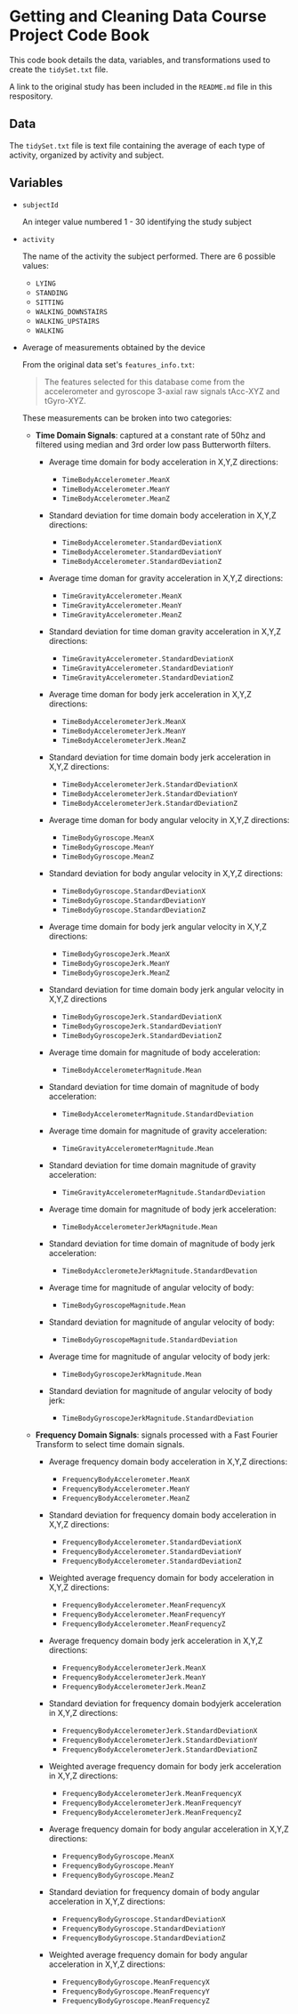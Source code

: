 # Getting and Cleaning Data Course Project Code Book

This code book details the data, variables, and transformations used to create the `tidySet.txt` file.

A link to the original study has been included in the `README.md` file in this respository.

## Data
The `tidySet.txt` file is text file containing the average of each type of activity, organized by activity and subject.

## Variables
* `subjectId`
  
  An integer value numbered 1 - 30 identifying the study subject
 
* `activity`
  
  The name of the activity the subject performed.  There are 6 possible values:
  * `LYING`
  * `STANDING`
  * `SITTING`
  * `WALKING_DOWNSTAIRS`
  * `WALKING_UPSTAIRS`
  * `WALKING`
  
* Average of measurements obtained by the device

  From the original data set's `features_info.txt`:
  >The features selected for this database come from the accelerometer and gyroscope 3-axial raw signals tAcc-XYZ and tGyro-XYZ.

  These measurements can be broken into two categories:
  * **Time Domain Signals**:  captured at a constant rate of 50hz and filtered using median and 3rd order low pass Butterworth filters.
  
    * Average time domain for body acceleration in X,Y,Z directions:
    
      * `TimeBodyAccelerometer.MeanX`
      * `TimeBodyAccelerometer.MeanY`
      * `TimeBodyAccelerometer.MeanZ`
      
    * Standard deviation for time domain body acceleration in X,Y,Z directions:
    
      * `TimeBodyAccelerometer.StandardDeviationX`
      * `TimeBodyAccelerometer.StandardDeviationY`
      * `TimeBodyAccelerometer.StandardDeviationZ`
      
    * Average time doman for gravity acceleration in X,Y,Z directions:
    
      * `TimeGravityAccelerometer.MeanX`
      * `TimeGravityAccelerometer.MeanY`
      * `TimeGravityAccelerometer.MeanZ`
      
    * Standard deviation for time doman gravity acceleration in X,Y,Z directions:
    
      * `TimeGravityAccelerometer.StandardDeviationX`
      * `TimeGravityAccelerometer.StandardDeviationY`
      * `TimeGravityAccelerometer.StandardDeviationZ`
    
    * Average time doman for body jerk acceleration in X,Y,Z directions:
    
      * `TimeBodyAccelerometerJerk.MeanX`
      * `TimeBodyAccelerometerJerk.MeanY`
      * `TimeBodyAccelerometerJerk.MeanZ`
      
    * Standard deviation for time domain body jerk acceleration in X,Y,Z directions:
    
      * `TimeBodyAccelerometerJerk.StandardDeviationX`
      * `TimeBodyAccelerometerJerk.StandardDeviationY`
      * `TimeBodyAccelerometerJerk.StandardDeviationZ`
    
    * Average time doman for body angular velocity in X,Y,Z directions:
    
      * `TimeBodyGyroscope.MeanX`
      * `TimeBodyGyroscope.MeanY`
      * `TimeBodyGyroscope.MeanZ`
      
    * Standard deviation for body angular velocity in X,Y,Z directions:
    
      * `TimeBodyGyroscope.StandardDeviationX`
      * `TimeBodyGyroscope.StandardDeviationY`
      * `TimeBodyGyroscope.StandardDeviationZ`
      
    * Average time domain for body jerk angular velocity in X,Y,Z directions:
    
      * `TimeBodyGyroscopeJerk.MeanX`
      * `TimeBodyGyroscopeJerk.MeanY`
      * `TimeBodyGyroscopeJerk.MeanZ`
      
    * Standard deviation for time domain body jerk angular velocity in X,Y,Z directions
      
      * `TimeBodyGyroscopeJerk.StandardDeviationX`
      * `TimeBodyGyroscopeJerk.StandardDeviationY`
      * `TimeBodyGyroscopeJerk.StandardDeviationZ`
      
    * Average time domain for magnitude of body acceleration: 
    
      * `TimeBodyAccelerometerMagnitude.Mean`
      
    * Standard deviation for time domain of magnitude of body acceleration:
    
      * `TimeBodyAccelerometerMagnitude.StandardDeviation`
      
    * Average time domain for magnitude of gravity acceleration: 
    
      * `TimeGravityAccelerometerMagnitude.Mean`
      
    * Standard deviation for time domain magnitude of gravity acceleration:
    
      * `TimeGravityAccelerometerMagnitude.StandardDeviation`
    
    * Average time domain for magnitude of body jerk acceleration:
      
      * `TimeBodyAccelerometerJerkMagnitude.Mean`
      
    * Standard deviation for time domain of magnitude of body jerk acceleration:
    
      * `TimeBodyAcclerometeJerkMagnitude.StandardDevation`
      
    * Average time for magnitude of angular velocity of body:
    
      * `TimeBodyGyroscopeMagnitude.Mean`
      
    * Standard deviation for magnitude of angular velocity of body:
    
      * `TimeBodyGyroscopeMagnitude.StandardDeviation`
      
    * Average time for magnitude of angular velocity of body jerk:
    
      * `TimeBodyGyroscopeJerkMagnitude.Mean`
      
    * Standard deviation for magnitude of angular velocity of body jerk:
    
      * `TimeBodyGyroscopeJerkMagnitude.StandardDeviation`
    
    
  * **Frequency Domain Signals**: signals processed with a Fast Fourier Transform to select time domain signals.
    
    * Average frequency domain body acceleration in X,Y,Z directions:
      
      * `FrequencyBodyAccelerometer.MeanX`
      * `FrequencyBodyAccelerometer.MeanY`
      * `FrequencyBodyAccelerometer.MeanZ`
      
    * Standard deviation for frequency domain body acceleration in X,Y,Z directions:
    
      * `FrequencyBodyAccelerometer.StandardDeviationX`
      * `FrequencyBodyAccelerometer.StandardDeviationY`
      * `FrequencyBodyAccelerometer.StandardDeviationZ`
      
    * Weighted average frequency domain for body acceleration in X,Y,Z directions:
    
      * `FrequencyBodyAccelerometer.MeanFrequencyX`
      * `FrequencyBodyAccelerometer.MeanFrequencyY`
      * `FrequencyBodyAccelerometer.MeanFrequencyZ`
  
    * Average frequency domain body jerk  acceleration in X,Y,Z directions:
      
      * `FrequencyBodyAccelerometerJerk.MeanX`
      * `FrequencyBodyAccelerometerJerk.MeanY`
      * `FrequencyBodyAccelerometerJerk.MeanZ`
      
    * Standard deviation for frequency domain bodyjerk acceleration in X,Y,Z directions:
    
      * `FrequencyBodyAccelerometerJerk.StandardDeviationX`
      * `FrequencyBodyAccelerometerJerk.StandardDeviationY`
      * `FrequencyBodyAccelerometerJerk.StandardDeviationZ`
      
    * Weighted average frequency domain for body jerk acceleration in X,Y,Z directions:
    
      * `FrequencyBodyAccelerometerJerk.MeanFrequencyX`
      * `FrequencyBodyAccelerometerJerk.MeanFrequencyY`
      * `FrequencyBodyAccelerometerJerk.MeanFrequencyZ`
      
    * Average frequency domain for body angular acceleration in X,Y,Z directions:
    
      * `FrequencyBodyGyroscope.MeanX`
      * `FrequencyBodyGyroscope.MeanY`
      * `FrequencyBodyGyroscope.MeanZ`
      
    * Standard deviation for frequency domain of body angular acceleration in X,Y,Z directions:
    
      * `FrequencyBodyGyroscope.StandardDeviationX`
      * `FrequencyBodyGyroscope.StandardDeviationY`
      * `FrequencyBodyGyroscope.StandardDeviationZ`
      
    * Weighted average frequency domain for body angular acceleration in X,Y,Z directions:
    
      * `FrequencyBodyGyroscope.MeanFrequencyX`
      * `FrequencyBodyGyroscope.MeanFrequencyY`
      * `FrequencyBodyGyroscope.MeanFrequencyZ`
      

    
